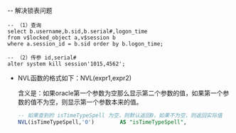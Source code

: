 -- 解决锁表问题

```
-- （1）查询
select b.username,b.sid,b.serial#,logon_time  
from v$locked_object a,v$session b  
where a.session_id = b.sid order by b.logon_time; 

-- （2）传参 id,serial#
alter system kill session'1015,4562';
```



- NVL函数的格式如下：NVL(expr1,expr2)

  含义是：如果oracle第一个参数为空那么显示第二个参数的值，如果第一个参数的值不为空，则显示第一个参数本来的值。

  ```sql
  -- 如果查到的 isTimeTypeSpell 为空，则默认返回0，如果不为空，则返回实际值
  NVL(isTimeTypeSpell,'0')        AS "isTimeTypeSpell",
  ```

  